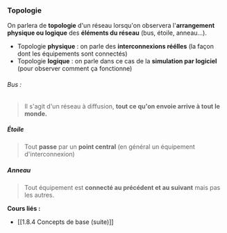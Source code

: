 ### Topologie

On parlera de **topologie** d'un réseau lorsqu'on observera l'**arrangement physique ou logique** des **éléments du réseau** (bus, étoile, anneau...).

- Topologie **physique** : on parle des **interconnexions réélles** (la façon dont les équipements sont connectés)
- Topologie **logique** : on parle dans ce cas de la **simulation par logiciel** (pour observer comment ça fonctionne)

###### Bus :

> Il s'agit d'un réseau à diffusion, **tout ce qu'on envoie arrive à tout le monde.**

##### Étoile 

> Tout **passe** par un **point central** (en général un équipement d'interconnexion)

##### Anneau

> Tout équipement est **connecté au précédent et au suivant** mais pas les autres. 


**Cours liés :**
- [[1.8.4 Concepts de base (suite)]]